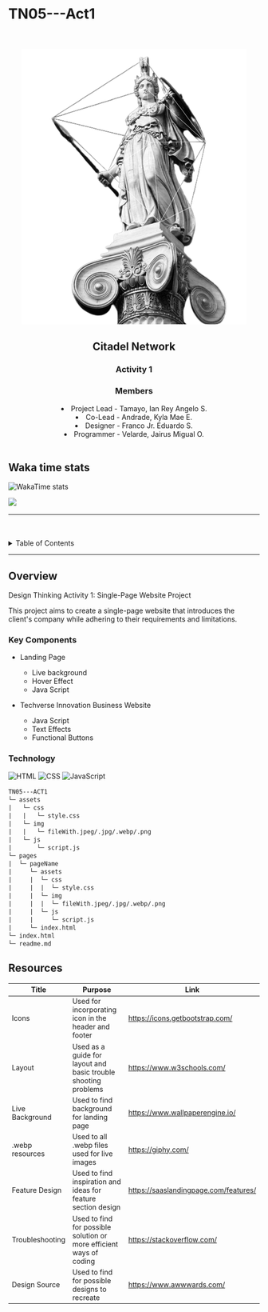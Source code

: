 # TN05---Act1

<a name="readme-top">

<br/>

<br />
<div align="center">
  <a href="https://github.com/IanClass-FEU/">
    <img src="./assets/img/readme.png" alt="hero">
  </a>

<h2 align ="center"> Citadel Network</h2>
  <h3 align="center"> Activity 1 </h3>
  <h3 align="center"> Members </h3>
  <li align="center"> Project Lead - Tamayo, Ian Rey Angelo S.</li>
  <li align="center"> Co-Lead - Andrade, Kyla Mae E. </li>
  <li align="center"> Designer - Franco Jr. Eduardo S.</li>
  <li align="center"> Programmer - Velarde, Jairus Migual O. </li>
</div>
<div align="center">
</div>

<br />

## Waka time stats
![WakaTime stats](https://github-readme-stats.vercel.app/api/wakatime?username=IanTamayo)


![](https://visit-counter.vercel.app/counter.png?page=IanClass-FEU/TN05---ACT1)

---

<br />
<br />

<details>
  <summary>Table of Contents</summary>
  <ol>
    <li>
      <a href="#overview">Overview</a>
      <ol>
        <li>
          <a href="#key-components">Key Components</a>
        </li>
        <li>
          <a href="#technology">Technology</a>
        </li>
      </ol>
    </li>
    <li>
      <a href="#resources">Resources</a>
    </li>
  </ol>
</details>

---

## Overview
Design Thinking Activity 1: Single-Page Website Project

This project aims to create a single-page website that introduces the client's company while adhering to their requirements and limitations.



### Key Components
- Landing Page
  - Live background
  - Hover Effect
  - Java Script

- Techverse Innovation Business Website
    - Java Script
    - Text Effects
    - Functional Buttons


### Technology
![HTML](https://img.shields.io/badge/HTML-E34F26?style=for-the-badge&logo=html5&logoColor=white)
![CSS](https://img.shields.io/badge/CSS-1572B6?style=for-the-badge&logo=css3&logoColor=white)
![JavaScript](https://img.shields.io/badge/JavaScript-F7DF1E?style=for-the-badge&logo=javascript&logoColor=white)


```
TN05---ACT1
└─ assets
|   └─ css
|   |   └─ style.css
|   └─ img
|   |   └─ fileWith.jpeg/.jpg/.webp/.png
|   └─ js
|       └─ script.js
└─ pages
|  └─ pageName
|     └─ assets
|     |  └─ css
|     |  |  └─ style.css
|     |  └─ img
|     |  |  └─ fileWith.jpeg/.jpg/.webp/.png
|     |  └─ js
|     |     └─ script.js
|     └─ index.html
└─ index.html
└─ readme.md
```

## Resources

| Title | Purpose | Link |
|-|-|-|
| Icons | Used for incorporating icon in the header and footer | https://icons.getbootstrap.com/ |
| Layout | Used as a guide for layout and basic trouble shooting problems | https://www.w3schools.com/ |
| Live Background | Used to find background for landing page| https://www.wallpaperengine.io/ |
| .webp resources | Used to all .webp files used for live images | https://giphy.com/ |
| Feature Design | Used to find inspiration and ideas for feature section design | https://saaslandingpage.com/features/ |
| Troubleshooting | Used to find for possible solution or more efficient ways of coding | https://stackoverflow.com/ |
| Design Source | Used to find for possible designs to recreate | https://www.awwwards.com/ |

